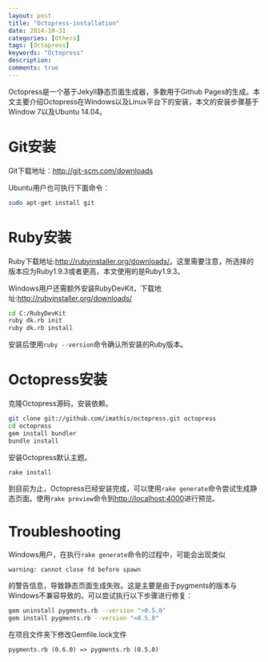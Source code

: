 ```yaml
---
layout: post
title: "Octopress-installation"
date: 2014-10-31
categories: [Others]
tags: [Octopress]
keywords: "Octopress"
description: 
comments: true
---
```


Octopress是一个基于Jekyll静态页面生成器，多数用于Github Pages的生成。本文主要介绍Octopress在Windows以及Linux平台下的安装，本文的安装步骤基于Window 7以及Ubuntu 14.04。

# Git安装

Git下载地址：<http://git-scm.com/downloads>

Ubuntu用户也可执行下面命令：

``` bash
sudo apt-get install git
```

# Ruby安装

Ruby下载地址:<http://rubyinstaller.org/downloads/>。这里需要注意，所选择的版本应为Ruby1.9.3或者更高，本文使用的是Ruby1.9.3。

Windows用户还需额外安装RubyDevKit，下载地址:<http://rubyinstaller.org/downloads/>

``` bash
cd C:/RubyDevKit
ruby dk.rb init
ruby dk.rb install
```

安装后使用```ruby --version```命令确认所安装的Ruby版本。

# Octopress安装 
克隆Octopress源码，安装依赖。

``` bash
git clone git://github.com/imathis/octopress.git octopress
cd octopress
gem install bundler
bundle install
```

安装Octopress默认主题。

``` bash
rake install
```

到目前为止，Octopress已经安装完成，可以使用```rake generate```命令尝试生成静态页面。使用```rake preview```命令到<http://localhost:4000>进行预览。

# Troubleshooting

Windows用户，在执行```rake generate```命令的过程中，可能会出现类似

```
warning: cannot close fd before spawn
```

的警告信息，导致静态页面生成失败。这是主要是由于pygments的版本与Windows不兼容导致的。可以尝试执行以下步骤进行修复：

``` bash
gem uninstall pygments.rb --version ">0.5.0"
gem install pygments.rb --version "=0.5.0"
```
在项目文件夹下修改Gemfile.lock文件

```
pygments.rb (0.6.0) => pygments.rb (0.5.0)
```

